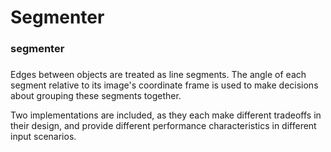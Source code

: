 # Segmenter
### segmenter
###

Edges between objects are treated as line segments. The angle of each segment relative to its image's coordinate frame is used to make decisions about grouping these segments together.

Two implementations are included, as they each make different tradeoffs in their design, and provide different performance characteristics in different input scenarios.  